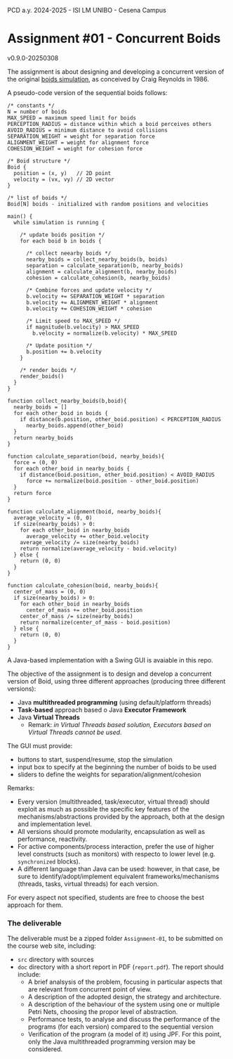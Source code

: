 PCD a.y. 2024-2025 - ISI LM UNIBO - Cesena Campus

# Assignment #01 -  Concurrent Boids

v0.9.0-20250308

The assignment is about designing and developing a concurrent version of the original [boids simulation](https://en.wikipedia.org/wiki/Boids), as conceived by Craig Reynolds in 1986.  

A pseudo-code version of the sequential boids follows:

```
/* constants */
N = number of boids
MAX_SPEED = maximum speed limit for boids
PERCEPTION_RADIUS = distance within which a boid perceives others
AVOID_RADIUS = minimum distance to avoid collisions
SEPARATION_WEIGHT = weight for separation force
ALIGNMENT_WEIGHT = weight for alignment force
COHESION_WEIGHT = weight for cohesion force

/* Boid structure */
Boid {
  position = (x, y)   // 2D point
  velocity = (vx, vy) // 2D vector
}

/* list of boids */
Boid[N] boids - initialized with random positions and velocities

main() {
  while simulation is running {

    /* update boids position */
    for each boid b in boids {

      /* collect neearby boids */
      nearby_boids = collect_nearby_boids(b, boids)
      separation = calculate_separation(b, nearby_boids)
      alignment = calculate_alignment(b, nearby_boids)
      cohesion = calculate_cohesion(b, nearby_boids)

      /* Combine forces and update velocity */
      b.velocity += SEPARATION_WEIGHT * separation
      b.velocity += ALIGNMENT_WEIGHT * alignment
      b.velocity += COHESION_WEIGHT * cohesion

      /* Limit speed to MAX_SPEED */
      if magnitude(b.velocity) > MAX_SPEED
        b.velocity = normalize(b.velocity) * MAX_SPEED      

      /* Update position */
      b.position += b.velocity
    }

    /* render boids */
    render_boids()
  }
}

function collect_nearby_boids(b,boid){
  nearby_boids = []
  for each other_boid in boids {
    if distance(b.position, other_boid.position) < PERCEPTION_RADIUS
      nearby_boids.append(other_boid) 
  }
  return nearby_boids
}

function calculate_separation(boid, nearby_boids){
  force = (0, 0)
  for each other_boid in nearby_boids {
    if distance(boid.position, other_boid.position) < AVOID_RADIUS
      force += normalize(boid.position - other_boid.position)
  }
  return force
}

function calculate_alignment(boid, nearby_boids){
  average_velocity = (0, 0)
  if size(nearby_boids) > 0:
    for each other_boid in nearby_boids 
      average_velocity += other_boid.velocity
    average_velocity /= size(nearby_boids)
    return normalize(average_velocity - boid.velocity)
  } else {
    return (0, 0)
  }
}
 
function calculate_cohesion(boid, nearby_boids){
  center_of_mass = (0, 0)
  if size(nearby_boids) > 0:
    for each other_boid in nearby_boids
      center_of_mass += other_boid.position
    center_of_mass /= size(nearby_boids)
    return normalize(center_of_mass - boid.position) 
  } else {
	return (0, 0)
  }
}
```

A Java-based implementation with a Swing GUI is avaiable in this repo.

The objective of the assignment is to design and develop a concurrent version of Boid, using three different approaches (producing three different versions):
- Java **multithreaded programming** (using default/platform threads)
- **Task-based** approach based o Java **Executor Framework** 
- Java **Virtual Threads** 
    - Remark: *in Virtual Threads based solution, Executors based on Virtual Threads cannot be used*.

The GUI must provide:
- buttons to start, suspend/resume, stop the simulation
- input box to specify at the beginning the number of boids to be used
- sliders to define the weights for separation/alignment/cohesion 

Remarks:
- Every version (multithreaded, task/executor, virtual thread) should exploit as much as possible  the specific key features of the mechanisms/abstractions provided by the approach, both at the design and implementation level. 
- All versions should promote modularity, encapsulation as well as performance, reactivity. 
- For active components/process interaction, prefer the use of higher level constructs (such as monitors) with respecto to lower level (e.g. `synchronized` blocks). 
- A different language than Java can be used: however, in that case, be sure to identify/adopt/implement equivalent frameworks/mechanisms (threads, tasks, virtual threads) for each version.

For every aspect not specified, students are free to choose the best approach for them.

### The deliverable

The deliverable must be a zipped folder `Assignment-01`, to be submitted on the course web site, including:  
- `src` directory with sources
- `doc` directory with a short report in PDF (`report.pdf`). The report should include:
	- A brief analsysis of the problem, focusing in particular aspects that are relevant from concurrent point of view.
	- A description of the adopted design, the strategy and architecture.
	- A description of the behaviour of the system using one or multiple Petri Nets, choosing the propor level of abstraction.
	- Performance tests, to analyse and discuss the performance of the programs (for each version) compared to the sequential version
	- Verification of the program (a model of it) using JPF. For this point, only the  Java multithreaded programming version may be considered.





